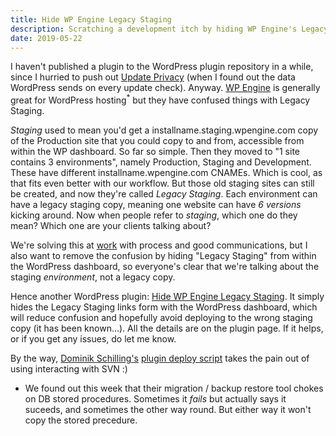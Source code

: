 ```yaml
---
title: Hide WP Engine Legacy Staging
description: Scratching a development itch by hiding WP Engine's Legacy Staging environments.
date: 2019-05-22
---
```

I haven't published a plugin to the WordPress plugin repository in a while, since I hurried to push out [Update Privacy](https://wordpress.org/plugins/update-privacy/) (when I found out the data WordPress sends on every update check). Anyway. [WP Engine](https://wpengine.com/) is generally great for WordPress hosting<sup>*</sup> but they have confused things with Legacy Staging.

_Staging_ used to mean you'd get a installname.staging.wpengine.com copy of the Production site that you could copy to and from, accessible from within the WP dashboard. So far so simple. Then they moved to "1 site contains 3 environments", namely Production, Staging and Development. These have different installname.wpengine.com CNAMEs. Which is cool, as that fits even better with our workflow. But those old staging sites can still be created, and now they're called _Legacy Staging_. Each environment can have a legacy staging copy, meaning one website can have _6 versions_ kicking around. Now when people refer to _staging_, which one do they mean? Which one are your clients talking about?

We're solving this at [work](https://www.10degrees.uk) with process and good communications, but I also want to remove the confusion by hiding "Legacy Staging" from within the WordPress dashboard, so everyone's clear that we're talking about the staging _environment_, not a legacy copy.

Hence another WordPress plugin: [Hide WP Engine Legacy Staging](https://wordpress.org/plugins/hide-wp-engine-legacy-staging/). It simply hides the Legacy Staging links form with the WordPress dashboard, which will reduce confusion and hopefully avoid deploying to the wrong staging copy (it has been known...). All the details are on the plugin page. If it helps, or if you get any issues, do let me know.

By the way, [Dominik Schilling's](https://twitter.com/ocean90) [plugin deploy script](https://github.com/ocean90/svn2git-tools/blob/master/automated-wordpress-plugin-deployment/deploy.sh) takes the pain out of using interacting with SVN :)

* We found out this week that their migration / backup restore tool chokes on DB stored procedures. Sometimes it _fails_ but actually says it suceeds, and sometimes the other way round. But either way it won't copy the stored precedure.